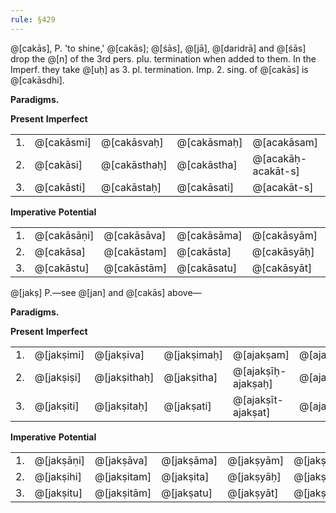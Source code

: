 ```yaml
---
rule: §429
---
```


@[cakās], P. 'to shine,' @[cakās]; @[śās], @[jā], @[daridrā] and @[śās] drop the @[n] of the 3rd pers. plu. termination when added to them. In the Imperf. they take @[uḥ] as 3. pl. termination. Imp. 2. sing. of @[cakās] is @[cakāsdhi].

**Paradigms.**

**Present** **Imperfect**

| | | | | | |
|---|---|---|---|---|---|
| 1. | @[cakāsmi] | @[cakāsvaḥ] | @[cakāsmaḥ] | @[acakāsam] | @[acakāsva] | @[acakāsma] |
| 2. | @[cakāsi] | @[cakāsthaḥ] | @[cakāstha] | @[acakāḥ-acakāt-s] | @[acakāstam] | @[acakāsta] |
| 3. | @[cakāsti] | @[cakāstaḥ] | @[cakāsati] | @[acakāt-s] | @[acakāstām] | @[acakāsuḥ] |

**Imperative** **Potential**

| | | | | | |
|---|---|---|---|---|---|
| 1. | @[cakāsāṇi] | @[cakāsāva] | @[cakāsāma] | @[cakāsyām] | @[cakāsyāva] | @[cakāsyāma] |
| 2. | @[cakāsa] | @[cakāstam] | @[cakāsta] | @[cakāsyāḥ] | @[cakāsyātam] | @[cakāsyāta] |
| 3. | @[cakāstu] | @[cakāstām] | @[cakāsatu] | @[cakāsyāt] | @[cakāsyātām] | @[cakāsyuḥ] |

@[jakṣ] P.—see @[jan] and @[cakās] above—

**Paradigms.**

**Present** **Imperfect**

| | | | | | |
|---|---|---|---|---|---|
| 1. | @[jakṣimi] | @[jakṣiva] | @[jakṣimaḥ] | @[ajakṣam] | @[ajakṣiva] | @[ajakṣma] |
| 2. | @[jakṣiṣi] | @[jakṣithaḥ] | @[jakṣitha] | @[ajakṣīḥ-ajakṣaḥ] | @[ajakṣitam] | @[ajakṣita] |
| 3. | @[jakṣiti] | @[jakṣitaḥ] | @[jakṣati] | @[ajakṣīt-ajakṣat] | @[ajakṣitām] | @[ajakṣuḥ] |

**Imperative** **Potential**

| | | | | | |
|---|---|---|---|---|---|
| 1. | @[jakṣāṇi] | @[jakṣāva] | @[jakṣāma] | @[jakṣyām] | @[jakṣyāva] | @[jakṣyāma] |
| 2. | @[jakṣihi] | @[jakṣitam] | @[jakṣita] | @[jakṣyāḥ] | @[jakṣyātam] | @[jakṣyāta] |
| 3. | @[jakṣitu] | @[jakṣitām] | @[jakṣatu] | @[jakṣyāt] | @[jakṣyātām] | @[jakṣyuḥ] |